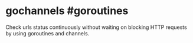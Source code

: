 # gochannels #goroutines
Check urls status continuously without waiting on blocking HTTP requests by using goroutines and channels.
